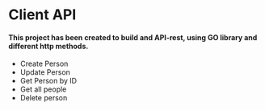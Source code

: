 # Client API

#### This project has been created to build and API-rest, using GO library and different http methods.

- Create Person
- Update Person
- Get Person by ID
- Get all people
- Delete person
